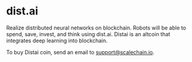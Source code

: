 # dist.ai

Realize distributed neural networks on blockchain. Robots will be able to spend, save, invest, and think using dist.ai.
Distai is an altcoin that integrates deep learning into blockchain. 

To buy Distai coin, send an email to support@scalechain.io.
